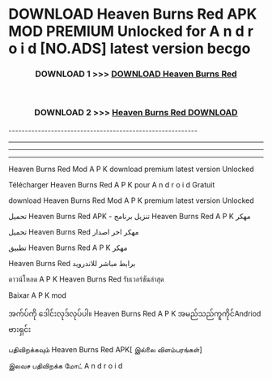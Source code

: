# DOWNLOAD Heaven Burns Red  APK MOD PREMIUM Unlocked for A n d r o i d [NO.ADS] latest version becgo 



<div align="center">

<h3>DOWNLOAD 1 >>> <a href="https://getmod2.web.app/?judul=Heaven Burns Red ">DOWNLOAD Heaven Burns Red </a></h3><br>

<h3>DOWNLOAD 2 >>> <a href="https://getmod2.web.app/?judul=Heaven Burns Red ">Heaven Burns Red  DOWNLOAD </a></h3>

</div>
----------------------------------------------------------

----------------------------------------------------------

----------------------------------------------------------

----------------------------------------------------------

Heaven Burns Red  Mod A P K download premium latest version Unlocked

Télécharger Heaven Burns Red  A P K pour A n d r o i d Gratuit

download Heaven Burns Red  Mod A P K premium latest version Unlocked

تحميل Heaven Burns Red  APK - تنزيل برنامج Heaven Burns Red  A P K مهكر

تحميل Heaven Burns Red  مهكر اخر اصدار

تطبيق Heaven Burns Red  A P K مهكر

Heaven Burns Red  برابط مباشر للاندرويد

ดาวน์โหลด A P K Heaven Burns Red  รับเวอร์ชันล่าสุด

Baixar A P K mod

အက်ပ်ကို ဒေါင်းလုဒ်လုပ်ပါ။ Heaven Burns Red  A P K အမည်သည်ကူကိုင်Andriod ဗားရှင်း

பதிவிறக்கவும் Heaven Burns Red  APK[ இல்லை விளம்பரங்கள்] 
 
இலவச பதிவிறக்க மோட் A n d r o i d



